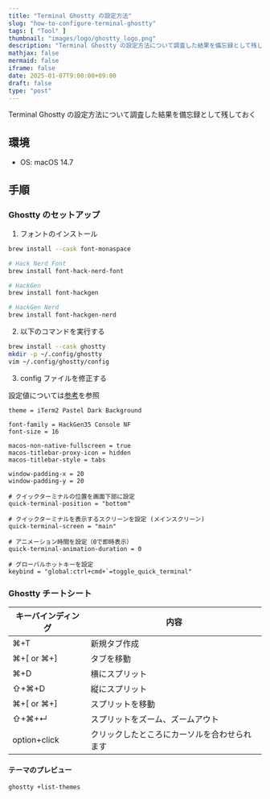 ```yaml
---
title: "Terminal Ghostty の設定方法"
slug: "how-to-configure-terminal-ghostty"
tags: [ "Tool" ]
thumbnail: "images/logo/ghostty_logo.png"
description: "Terminal Ghostty の設定方法について調査した結果を備忘録として残しておく"
mathjax: false
mermaid: false
iframe: false
date: 2025-01-07T9:00:00+09:00
draft: false
type: "post"
---
```


Terminal Ghostty の設定方法について調査した結果を備忘録として残しておく

## 環境

* OS: macOS 14.7

## 手順

### Ghostty のセットアップ

1. フォントのインストール

```bash
brew install --cask font-monaspace

# Hack Nerd Font
brew install font-hack-nerd-font

# HackGen
brew install font-hackgen

# HackGen Nerd
brew install font-hackgen-nerd
```

2. 以下のコマンドを実行する

```bash
brew install --cask ghostty
mkdir -p ~/.config/ghostty
vim ~/.config/ghostty/config
```

3. config ファイルを修正する

設定値については[参考](https://ghostty.org/docs/config/reference)を参照

```bash:~/.config/ghostty/config
theme = iTerm2 Pastel Dark Background

font-family = HackGen35 Console NF
font-size = 16

macos-non-native-fullscreen = true
macos-titlebar-proxy-icon = hidden
macos-titlebar-style = tabs

window-padding-x = 20
window-padding-y = 20

# クイックターミナルの位置を画面下部に設定
quick-terminal-position = "bottom"

# クイックターミナルを表示するスクリーンを設定 (メインスクリーン)
quick-terminal-screen = "main"

# アニメーション時間を設定（0で即時表示）
quick-terminal-animation-duration = 0

# グローバルホットキーを設定
keybind = "global:ctrl+cmd+`=toggle_quick_terminal"
```

### Ghostty チートシート

|キーバインディング|内容|
|---|---|
|⌘+T|新規タブ作成|
|⌘+[ or ⌘+]|タブを移動|
|⌘+D|横にスプリット|
|⇧+⌘+D|縦にスプリット|
|⌘+[ or ⌘+]|スプリットを移動|
|⇧+⌘+↵|スプリットをズーム、ズームアウト|
|option+click|クリックしたところにカーソルを合わせられます|

#### テーマのプレビュー

```.bash
ghostty +list-themes
```
